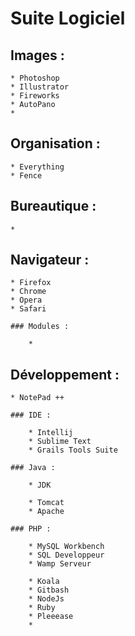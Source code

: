# Suite Logiciel


## Images :

	* Photoshop
	* Illustrator
	* Fireworks
	* AutoPano
	* 

## Organisation :

	* Everything
	* Fence

## Bureautique :

	* 

## Navigateur :

	* Firefox
	* Chrome
	* Opera
	* Safari

	### Modules : 		

		*



## Développement :

 	* NotePad ++

	### IDE : 	

		* Intellij 
		* Sublime Text
	 	* Grails Tools Suite

	### Java : 	

	 	* JDK

	 	* Tomcat 
	 	* Apache

	### PHP : 	

	 	* MySQL Workbench
	 	* SQL Developpeur
	 	* Wamp Serveur

	 	* Koala
	 	* Gitbash
	 	* NodeJs
	 	* Ruby
	 	* Pleeease
	 	* 
